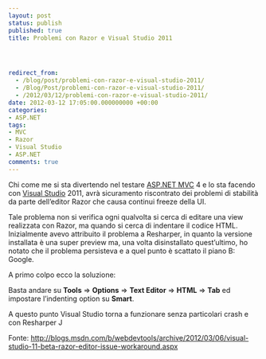 ```yaml
---
layout: post
status: publish
published: true
title: Problemi con Razor e Visual Studio 2011




redirect_from: 
  - /blog/post/problemi-con-razor-e-visual-studio-2011/
  - /Blog/Post/problemi-con-razor-e-visual-studio-2011/
  - /2012/03/12/problemi-con-razor-e-visual-studio-2011/
date: 2012-03-12 17:05:00.000000000 +00:00
categories:
- ASP.NET
tags:
- MVC
- Razor
- Visual Studio
- ASP.NET
comments: true
---
```

<p>Chi come me si sta divertendo nel testare <a title="ASP.NET MVC" href="http://tostring.it/tags/archive/mvc" target="_blank">ASP.NET MVC</a> 4 e lo sta facendo con <a title="Visual Studio" href="http://tostring.it/tags/archive/visual+studio" target="_blank">Visual Studio</a> 2011, avrà sicuramento riscontrato dei problemi di stabilità da parte dell’editor Razor che causa continui freeze della UI.</p>  <p>Tale problema non si verifica ogni qualvolta si cerca di editare una view realizzata con Razor, ma quando si cerca di indentare il codice HTML.    <br />Inizialmente avevo attribuito il problema a Resharper, in quanto la versione installata è una super preview ma, una volta disinstallato quest’ultimo, ho notato che il problema persisteva e a quel punto è scattato il piano B: Google.</p>  <p>A primo colpo ecco la soluzione:</p>  <p>Basta andare su <strong>Tools</strong> =&gt; <strong>Options</strong> =&gt; <strong>Text Editor</strong> =&gt; <strong>HTML</strong> =&gt; <strong>Tab</strong> ed impostare l’indenting option su <strong>Smart</strong>.</p>  <p>A questo punto Visual Studio torna a funzionare senza particolari crash e con Resharper J</p>  <p>Fonte: <a href="http://blogs.msdn.com/b/webdevtools/archive/2012/03/06/visual-studio-11-beta-razor-editor-issue-workaround.aspx">http://blogs.msdn.com/b/webdevtools/archive/2012/03/06/visual-studio-11-beta-razor-editor-issue-workaround.aspx</a></p>
